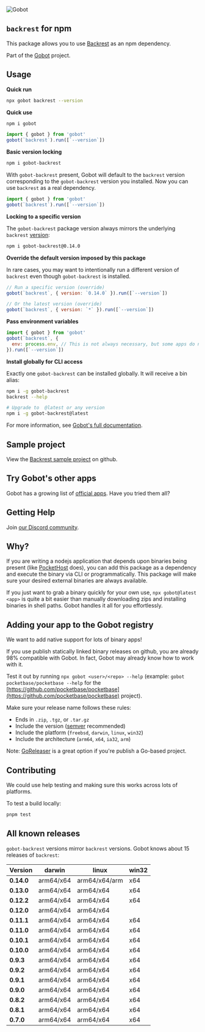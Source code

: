 ![Gobot](https://raw.githubusercontent.com/benallfree/gobot/v1.0.0-alpha.23/assets/gobot-banner-300x.png)

## `backrest` for npm

This package allows you to use [Backrest](https://github.com/garethgeorge/backrest) as an npm dependency.

Part of the [Gobot](https://www.npmjs.com/package/gobot) project.

## Usage

**Quick run**

```bash
npx gobot backrest --version
```

**Quick use**

```bash
npm i gobot
```

```js
import { gobot } from 'gobot'
gobot(`backrest`).run([`--version`])
```

**Basic version locking**

```bash
npm i gobot-backrest
```

With `gobot-backrest` present, Gobot will default to the `backrest` version corresponding to the `gobot-backrest` version you installed. Now you can use `backrest` as a real dependency.

```js
import { gobot } from 'gobot'
gobot(`backrest`).run([`--version`])
```

**Locking to a specific version**

The `gobot-backrest` package version always mirrors the underlying `backrest` [version](#known-versions):

```bash
npm i gobot-backrest@0.14.0
```

**Override the default version imposed by this package**

In rare cases, you may want to intentionally run a different version of `backrest` even though `gobot-backrest` is installed.

```js
// Run a specific version (override)
gobot(`backrest`, { version: `0.14.0` }).run([`--version`])

// Or the latest version (override)
gobot(`backrest`, { version: `*` }).run([`--version`])
```

**Pass environment variables**

```js
import { gobot } from 'gobot'
gobot(`backrest`, {
  env: process.env, // This is not always necessary, but some apps do need it
}).run([`--version`])
```

**Install globally for CLI access**

Exactly one `gobot-backrest` can be installed globally. It will receive a bin alias:

```bash
npm i -g gobot-backrest
backrest --help

# Upgrade to  @latest or any version
npm i -g gobot-backrest@latest
```

For more information, see [Gobot's full documentation](https://github.com/benallfree/gobot).



## Sample project

View the [Backrest sample project](https://github.com/benallfree/gobot/tree/v1.0.0-alpha.23/src/apps/backrest/sample-project) on github.

## Try Gobot's other apps

Gobot has a growing list of [official apps](https://www.npmjs.com/package/gobot#official-gobot-apps). Have you tried them all?

## Getting Help

Join [our Discord community](https://discord.gg/977kMmFnXc).

## Why?

If you are writing a nodejs application that depends upon binaries being present (like [PocketHost](https://github.com/pockethost/pockethost) does), you can add this package as a dependency and execute the binary via CLI or programmatically. This package will make sure your desired external binaries are always available.

If you just want to grab a binary quickly for your own use, `npx gobot@latest <app>` is quite a bit easier than manually downloading zips and installing binaries in shell paths. Gobot handles it all for you effortlessly.

## Adding your app to the Gobot registry

We want to add native support for lots of binary apps!

If you use publish statically linked binary releases on github, you are already 98% compatible with Gobot. In fact, Gobot may already know how to work with it.

Test it out by running `npx gobot <user>/<repo> --help` (example: `gobot pocketbase/pocketbase --help` for the [https://github.com/pocketbase/pocketbase](https://github.com/pocketbase/pocketbase) project).

Make sure your release name follows these rules:

- Ends in `.zip`, `.tgz`, or `.tar.gz`
- Include the version ([semver](https://semver.org) recommended)
- Include the platform (`freebsd`, `darwin`, `linux`, `win32`)
- Include the architecture (`arm64`, `x64`, `ia32`, `arm`)

Note: [GoReleaser](https://goreleaser.com/) is a great option if you're publish a Go-based project.

## Contributing

We could use help testing and making sure this works across lots of platforms.

To test a build locally:

```bash
pnpm test
```


## All known releases

`gobot-backrest` versions mirror `backrest` versions. Gobot knows about 15 releases of `backrest`:

| Version    | darwin    | linux         | win32 |
| ---------- | --------- | ------------- | ----- |
| **0.14.0** | arm64/x64 | arm64/x64/arm | x64   |
| **0.13.0** | arm64/x64 | arm64/x64     | x64   |
| **0.12.2** | arm64/x64 | arm64/x64     | x64   |
| **0.12.0** | arm64/x64 | arm64/x64     |       |
| **0.11.1** | arm64/x64 | arm64/x64     | x64   |
| **0.11.0** | arm64/x64 | arm64/x64     | x64   |
| **0.10.1** | arm64/x64 | arm64/x64     | x64   |
| **0.10.0** | arm64/x64 | arm64/x64     | x64   |
| **0.9.3**  | arm64/x64 | arm64/x64     | x64   |
| **0.9.2**  | arm64/x64 | arm64/x64     | x64   |
| **0.9.1**  | arm64/x64 | arm64/x64     | x64   |
| **0.9.0**  | arm64/x64 | arm64/x64     | x64   |
| **0.8.2**  | arm64/x64 | arm64/x64     | x64   |
| **0.8.1**  | arm64/x64 | arm64/x64     | x64   |
| **0.7.0**  | arm64/x64 | arm64/x64     | x64   |

